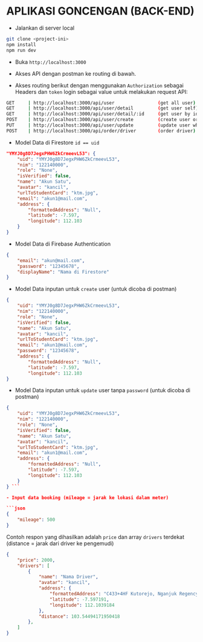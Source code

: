 # APLIKASI GONCENGAN (BACK-END)

-   Jalankan di server local

```bash
git clone <project-ini>
npm install
npm run dev
```

-   Buka `http://localhost:3000`

-   Akses API dengan postman ke routing di bawah.

-   Akses routing berikut dengan menggunakan `Authorization` sebagai Headers dan `token` login sebagai value untuk melakukan request API:

```bash
GET     | http://localhost:3000/api/user                (get all user)
GET     | http://localhost:3000/api/user/detail         (get user self)
GET     | http://localhost:3000/api/user/detail/:id     (get user by id)
POST    | http://localhost:3000/api/user/create         (create user or registration)
PUT     | http://localhost:3000/api/user/update         (update user whitout password)
POST    | http://localhost:3000/api/order/driver        (order driver)
```

-   Model Data di Firestore `id == uid`

```json
"YMYJ0g8D7JegxPHW6ZkCrmeevL53": {
    "uid": "YMYJ0g8D7JegxPHW6ZkCrmeevL53",
    "nim": "122140000",
    "role": "None",
    "isVerified": false,
    "name": "Akun Satu",
    "avatar": "kancil",
    "urlToStudentCard": "ktm.jpg",
    "email": "akun1@mail.com",
    "address": {
        "formattedAddress": "Null",
        "latitude": -7.597,
        "longitude": 112.103
    }
}
```

-   Model Data di Firebase Authentication

```json
{
    "email": "akun@mail.com",
    "password": "12345678",
    "displayName": "Nama di Firestore"
}
```

-   Model Data inputan untuk `create` user (untuk dicoba di postman)

```json
{
    "uid": "YMYJ0g8D7JegxPHW6ZkCrmeevL53",
    "nim": "122140000",
    "role": "None",
    "isVerified": false,
    "name": "Akun Satu",
    "avatar": "kancil",
    "urlToStudentCard": "ktm.jpg",
    "email": "akun1@mail.com",
    "password": "12345678",
    "address": {
        "formattedAddress": "Null",
        "latitude": -7.597,
        "longitude": 112.103
}
```

-   Model Data inputan untuk `update` user tanpa `password` (untuk dicoba di postman)

```json
{
    "uid": "YMYJ0g8D7JegxPHW6ZkCrmeevL53",
    "nim": "122140000",
    "role": "None",
    "isVerified": false,
    "name": "Akun Satu",
    "avatar": "kancil",
    "urlToStudentCard": "ktm.jpg",
    "email": "akun1@mail.com",
    "address": {
        "formattedAddress": "Null",
        "latitude": -7.597,
        "longitude": 112.103
    }
} ```

- Input data booking (mileage = jarak ke lokasi dalam meter)

```json
{
    "mileage": 500
}
```
Contoh respon yang dihasilkan adalah `price` dan array `drivers` terdekat (distance = jarak dari driver ke pengemudi)
```json
{
    "price": 2000,
    "drivers": [
        {
            "name": "Nama Driver",
            "avatar": "kancil",
            "address": {
                "formattedAddress": "C433+4HF Kutorejo, Nganjuk Regency, East Java, Indonesia",
                "latitude": -7.597191,
                "longitude": 112.1039184
            },
            "distance": 103.54494171950418
        },    
    ]
}
```

